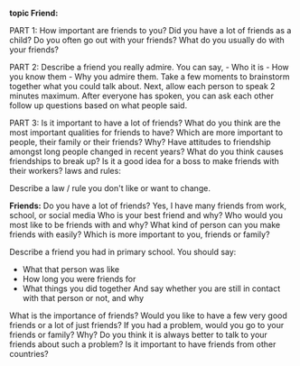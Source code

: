 **topic Friend:**

PART 1: How important are friends to you? Did you have a lot of friends as a child? Do you often go out with your friends? What do you usually do with your friends?

PART 2: Describe a friend you really admire. You can say, - Who it is - How you know them - Why you admire them. Take a few moments to brainstorm together what you could talk about. Next, allow each person to speak 2 minutes maximum. After everyone has spoken, you can ask each other follow up questions based on what people said.

PART 3: Is it important to have a lot of friends? What do you think are the most important qualities for friends to have? Which are more important to people, their family or their friends? Why? Have attitudes to friendship amongst long people changed in recent years? What do you think causes friendships to break up? Is it a good idea for a boss to make friends with their workers?
laws and rules:

Describe a law / rule  you don't like or want to change.

**Friends:**
Do you have a lot of friends?
Yes, I have many friends from work, school, or social media
Who is your best friend and why?
Who would you most like to be friends with and why?
What kind of person can you make friends with easily?
Which is more important to you, friends or family?

Describe a friend you had in primary school. You should say:
- What that person was like
- How long you were friends for
- What things you did together
And say whether you are still in contact with that person or not, and why


What is the importance of friends?
Would you like to have a few very good friends or a lot of just friends?
If you had a problem, would you go to your friends or family? Why?
Do you think it is always better to talk to your friends about such a problem?
Is it important to have friends from other countries?
